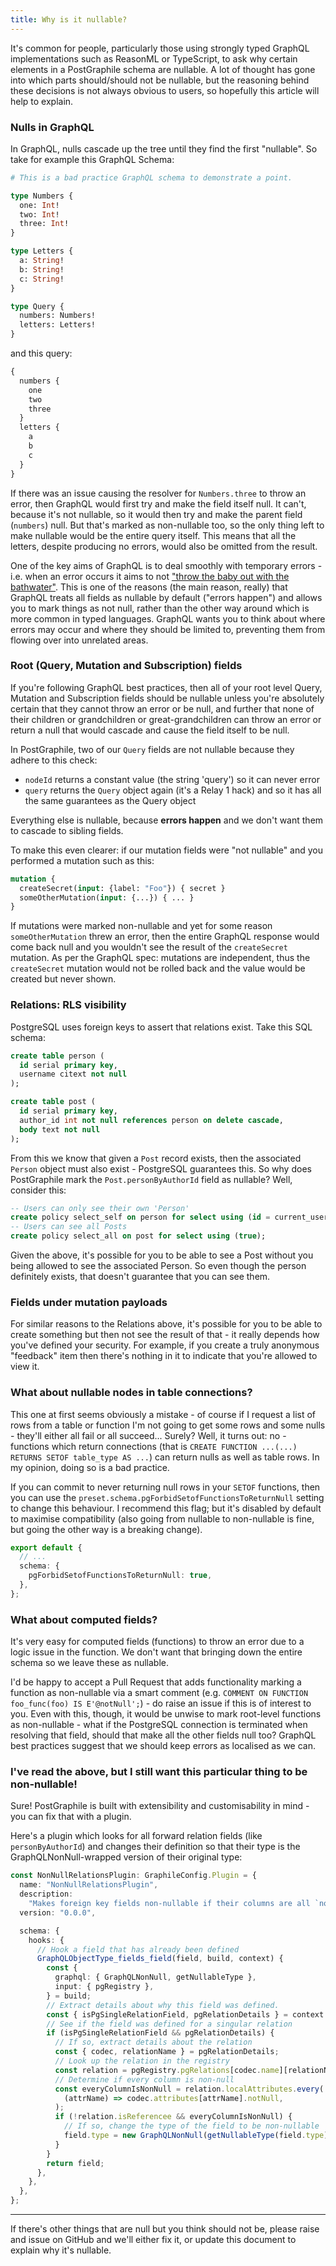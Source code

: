 ```yaml
---
title: Why is it nullable?
---
```


It's common for people, particularly those using strongly typed GraphQL
implementations such as ReasonML or TypeScript, to ask why certain elements in a
PostGraphile schema are nullable. A lot of thought has gone into which parts
should/should not be nullable, but the reasoning behind these decisions is not
always obvious to users, so hopefully this article will help to explain.

### Nulls in GraphQL

In GraphQL, nulls cascade up the tree until they find the first "nullable". So
take for example this GraphQL Schema:

```graphql
# This is a bad practice GraphQL schema to demonstrate a point.

type Numbers {
  one: Int!
  two: Int!
  three: Int!
}

type Letters {
  a: String!
  b: String!
  c: String!
}

type Query {
  numbers: Numbers!
  letters: Letters!
}
```

and this query:

```graphql
{
  numbers {
    one
    two
    three
  }
  letters {
    a
    b
    c
  }
}
```

If there was an issue causing the resolver for `Numbers.three` to throw an
error, then GraphQL would first try and make the field itself null. It can't,
because it's not nullable, so it would then try and make the parent field
(`numbers`) null. But that's marked as non-nullable too, so the only thing left
to make nullable would be the entire query itself. This means that all the
letters, despite producing no errors, would also be omitted from the result.

One of the key aims of GraphQL is to deal smoothly with temporary errors - i.e.
when an error occurs it aims to not
["throw the baby out with the bathwater"](https://en.wikipedia.org/wiki/Don%27t_throw_the_baby_out_with_the_bathwater).
This is one of the reasons (the main reason, really) that GraphQL treats all
fields as nullable by default ("errors happen") and allows you to mark things as
not null, rather than the other way around which is more common in typed
languages. GraphQL wants you to think about where errors may occur and where
they should be limited to, preventing them from flowing over into unrelated
areas.

### Root (Query, Mutation and Subscription) fields

If you're following GraphQL best practices, then all of your root level Query,
Mutation and Subscription fields should be nullable unless you're absolutely
certain that they cannot throw an error or be null, and further that none of
their children or grandchildren or great-grandchildren can throw an error or
return a null that would cascade and cause the field itself to be null.

In PostGraphile, two of our `Query` fields are not nullable because they adhere
to this check:

- `nodeId` returns a constant value (the string 'query') so it can never error
- `query` returns the `Query` object again (it's a Relay 1 hack) and so it has
  all the same guarantees as the Query object

Everything else is nullable, because **errors happen** and we don't want them to
cascade to sibling fields.

To make this even clearer: if our mutation fields were "not nullable" and you
performed a mutation such as this:

```graphql
mutation {
  createSecret(input: {label: "Foo"}) { secret }
  someOtherMutation(input: {...}) { ... }
}
```

If mutations were marked non-nullable and yet for some reason
`someOtherMutation` threw an error, then the entire GraphQL response would come
back null and you wouldn't see the result of the `createSecret` mutation. As per
the GraphQL spec: mutations are independent, thus the `createSecret` mutation
would not be rolled back and the value would be created but never shown.

### Relations: RLS visibility

PostgreSQL uses foreign keys to assert that relations exist. Take this SQL
schema:

```sql
create table person (
  id serial primary key,
  username citext not null
);

create table post (
  id serial primary key,
  author_id int not null references person on delete cascade,
  body text not null
);
```

From this we know that given a `Post` record exists, then the associated
`Person` object must also exist - PostgreSQL guarantees this. So why does
PostGraphile mark the `Post.personByAuthorId` field as nullable? Well, consider
this:

```sql
-- Users can only see their own 'Person'
create policy select_self on person for select using (id = current_user_id());
-- Users can see all Posts
create policy select_all on post for select using (true);
```

Given the above, it's possible for you to be able to see a Post without you
being allowed to see the associated Person. So even though the person definitely
exists, that doesn't guarantee that you can see them.

### Fields under mutation payloads

For similar reasons to the Relations above, it's possible for you to be able to
create something but then not see the result of that - it really depends how
you've defined your security. For example, if you create a truly anonymous
"feedback" item then there's nothing in it to indicate that you're allowed to
view it.

### What about nullable nodes in table connections?

This one at first seems obviously a mistake - of course if I request a list of
rows from a table or function I'm not going to get some rows and some nulls -
they'll either all fail or all succeed... Surely? Well, it turns out: no -
functions which return connections (that is
`CREATE FUNCTION ...(...) RETURNS SETOF table_type AS ...`) can return nulls as
well as table rows. In my opinion, doing so is a bad practice.

If you can commit to never returning null rows in your `SETOF` functions, then
you can use the `preset.schema.pgForbidSetofFunctionsToReturnNull` setting to change this
behaviour. I recommend this flag; but it's disabled by default to maximise
compatibility (also going from nullable to non-nullable is fine, but going the
other way is a breaking change).

```ts title="graphile.config.mjs"
export default {
  // ...
  schema: {
    pgForbidSetofFunctionsToReturnNull: true,
  },
};
```

### What about computed fields?

It's very easy for computed fields (functions) to throw an error due to a logic
issue in the function. We don't want that bringing down the entire schema so we
leave these as nullable.

I'd be happy to accept a Pull Request that adds functionality marking a function
as non-nullable via a smart comment (e.g.
`COMMENT ON FUNCTION foo_func(foo) IS E'@notNull';`) - do raise an issue if this
is of interest to you. Even with this, though, it would be unwise to mark
root-level functions as non-nullable - what if the PostgreSQL connection is
terminated when resolving that field, should that make all the other fields null
too? GraphQL best practices suggest that we should keep errors as localised as
we can.

### I've read the above, but I still want this particular thing to be non-nullable!

Sure! PostGraphile is built with extensibility and customisability in mind - you
can fix that with a plugin.

Here's a plugin which looks for all forward relation fields (like
`personByAuthorId`) and changes their definition so that their type is the
GraphQLNonNull-wrapped version of their original type:

```ts
const NonNullRelationsPlugin: GraphileConfig.Plugin = {
  name: "NonNullRelationsPlugin",
  description:
    "Makes foreign key fields non-nullable if their columns are all `not null`",
  version: "0.0.0",

  schema: {
    hooks: {
      // Hook a field that has already been defined
      GraphQLObjectType_fields_field(field, build, context) {
        const {
          graphql: { GraphQLNonNull, getNullableType },
          input: { pgRegistry },
        } = build;
        // Extract details about why this field was defined.
        const { isPgSingleRelationField, pgRelationDetails } = context.scope;
        // See if the field was defined for a singular relation
        if (isPgSingleRelationField && pgRelationDetails) {
          // If so, extract details about the relation
          const { codec, relationName } = pgRelationDetails;
          // Look up the relation in the registry
          const relation = pgRegistry.pgRelations[codec.name][relationName];
          // Determine if every column is non-null
          const everyColumnIsNonNull = relation.localAttributes.every(
            (attrName) => codec.attributes[attrName].notNull,
          );
          if (!relation.isReferencee && everyColumnIsNonNull) {
            // If so, change the type of the field to be non-nullable
            field.type = new GraphQLNonNull(getNullableType(field.type));
          }
        }
        return field;
      },
    },
  },
};
```

---

If there's other things that are null but you think should not be, please raise
and issue on GitHub and we'll either fix it, or update this document to explain
why it's nullable.

